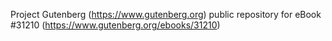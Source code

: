 Project Gutenberg (https://www.gutenberg.org) public repository for eBook #31210 (https://www.gutenberg.org/ebooks/31210)
